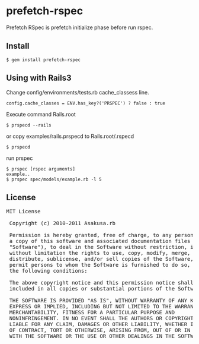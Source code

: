 # prefetch-rspec

Prefetch RSpec is prefetch initialize phase before run rspec.

## Install

    $ gem install prefetch-rspec

## Using with Rails3

Change config/environments/tests.rb cache_classess line.

    config.cache_classes = ENV.has_key?('PRSPEC') ? false : true

Execute command Rails.root

    $ prspecd --rails

or copy examples/rails.prspecd to Rails.root/.rspecd

    $ prspecd

run prspec

    $ prspec [rspec arguments]
    example..
    $ prspec spec/models/example.rb -l 5

## License

<pre>
MIT License

 Copyright (c) 2010-2011 Asakusa.rb

 Permission is hereby granted, free of charge, to any person obtaining
 a copy of this software and associated documentation files (the
 "Software"), to deal in the Software without restriction, including
 without limitation the rights to use, copy, modify, merge, publish,
 distribute, sublicense, and/or sell copies of the Software, and to
 permit persons to whom the Software is furnished to do so, subject to
 the following conditions:

 The above copyright notice and this permission notice shall be
 included in all copies or substantial portions of the Software.

 THE SOFTWARE IS PROVIDED "AS IS", WITHOUT WARRANTY OF ANY KIND,
 EXPRESS OR IMPLIED, INCLUDING BUT NOT LIMITED TO THE WARRANTIES OF
 MERCHANTABILITY, FITNESS FOR A PARTICULAR PURPOSE AND
 NONINFRINGEMENT. IN NO EVENT SHALL THE AUTHORS OR COPYRIGHT HOLDERS BE
 LIABLE FOR ANY CLAIM, DAMAGES OR OTHER LIABILITY, WHETHER IN AN ACTION
 OF CONTRACT, TORT OR OTHERWISE, ARISING FROM, OUT OF OR IN CONNECTION
 WITH THE SOFTWARE OR THE USE OR OTHER DEALINGS IN THE SOFTWARE.
</pre>